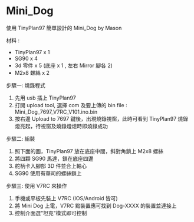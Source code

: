 # Mini_Dog

使用 TinyPlan97 簡單設計的 Mini_Dog by Mason

材料 : 
- TinyPlan97 x 1 
- SG90 x 4 
- 3d 零件 x 5 (底座 x 1 , 左右 Mirror 腳各 2) 
- M2x8 螺絲 x 2

步驟一: 燒錄程式
1. 先用 usb 插上 TinyPlan97
2. 打開 upload tool, 選擇 com 及要上傳的 bin file : Mini_Dog_7697_V7RC_V101.ino.bin
3. 按右邊 Upload to 7697 鍵後，出現燒錄視窗，此時可看到 TinyPlan97 燒錄燈亮起，待視窗及燒錄燈熄時即燒錄成功

步驟二: 組裝
1. 照下面的圖，TinyPlan97 放在底座中間，斜對角鎖上 M2x8 螺絲
2. 將四顆 SG90 馬達，鎖在底座四邊
3. 舵柄卡入腳部 3D 件並合上軸心
4. SG90 使用有華司的螺絲鎖上

步驟三: 使用 V7RC 來操作
1. 手機或平板先裝上 V7RC (IOS/Android 皆可) 
2. 將 Mini Dog 上電，V7RC 點裝置應可找到 Dog-XXXX 的裝置並連接上
3. 控制介面選"坦克"模式即可控制

